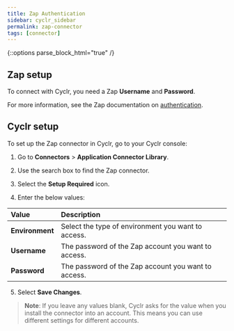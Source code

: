 ```yaml
---
title: Zap Authentication
sidebar: cyclr_sidebar
permalink: zap-connector
tags: [connector]
---
```

{::options parse_block_html="true" /}
<section class="card">

## Zap setup

To connect with Cyclr, you need a Zap **Username** and **Password**.

For more information, see the Zap documentation on [authentication](https://documentationhub.zappost.com/v/zap-post-api-documentation/authentication).

</section>
<section class="card">

## Cyclr setup

To set up the Zap connector in Cyclr, go to your Cyclr console:

1. Go to **Connectors** > **Application Connector Library**.

2. Use the search box to find the Zap connector.

3. Select the **Setup Required** icon.

4. Enter the below values:

| **Value**          | **Description**                             |
| :----------------- | :------------------------------------------ |
| **Environment**   | Select the type of environment you want to access.      |
| **Username**   | The password of the Zap account you want to access.      |
| **Password**| The password of the Zap account you want to access.          |

5. Select **Save Changes**.

> **Note**: If you leave any values blank, Cyclr asks for the value when you install the connector into an account. This means you can use different settings for different accounts.

</section>
